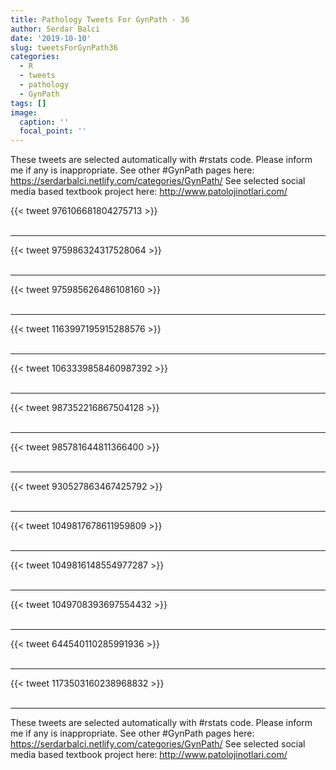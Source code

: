 ```yaml
---
title: Pathology Tweets For GynPath - 36
author: Serdar Balci
date: '2019-10-10'
slug: tweetsForGynPath36
categories:
  - R
  - tweets
  - pathology
  - GynPath
tags: []
image:
  caption: ''
  focal_point: ''
---
```



These tweets are selected automatically with #rstats code. Please inform me if any is inappropriate.
See other #GynPath pages here: https://serdarbalci.netlify.com/categories/GynPath/ 
See selected social media based textbook project here: http://www.patolojinotlari.com/

{{< tweet 976106681804275713 >}}
<br>
<br>
<hr>
{{< tweet 975986324317528064 >}}
<br>
<br>
<hr>
{{< tweet 975985626486108160 >}}
<br>
<br>
<hr>
{{< tweet 1163997195915288576 >}}
<br>
<br>
<hr>
{{< tweet 1063339858460987392 >}}
<br>
<br>
<hr>
{{< tweet 987352216867504128 >}}
<br>
<br>
<hr>
{{< tweet 985781644811366400 >}}
<br>
<br>
<hr>
{{< tweet 930527863467425792 >}}
<br>
<br>
<hr>
{{< tweet 1049817678611959809 >}}
<br>
<br>
<hr>
{{< tweet 1049816148554977287 >}}
<br>
<br>
<hr>
{{< tweet 1049708393697554432 >}}
<br>
<br>
<hr>
{{< tweet 644540110285991936 >}}
<br>
<br>
<hr>
{{< tweet 1173503160238968832 >}}
<br>
<br>
<hr>


These tweets are selected automatically with #rstats code. Please inform me if any is inappropriate.
See other #GynPath pages here: https://serdarbalci.netlify.com/categories/GynPath/ 
See selected social media based textbook project here: http://www.patolojinotlari.com/
